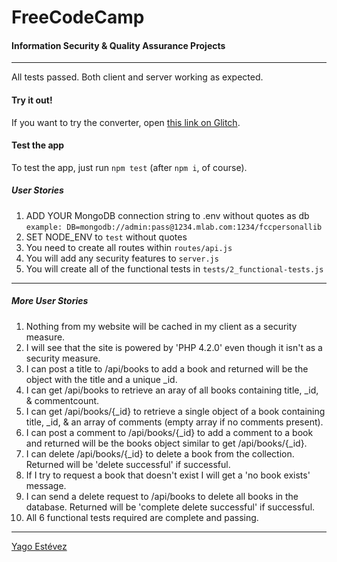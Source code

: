 # FreeCodeCamp
#### Information Security & Quality Assurance Projects
---

All tests passed. Both client and server working as expected.

#### Try it out!

If you want to try the converter, open [this link on Glitch](https://yagoestevez-personal-library.glitch.me/).

#### Test the app

To test the app, just run ```npm test``` (after ```npm i```, of course).

##### User Stories

1. ADD YOUR MongoDB connection string to .env without quotes as db ```example: DB=mongodb://admin:pass@1234.mlab.com:1234/fccpersonallib```
2. SET NODE_ENV to `test` without quotes
3. You need to create all routes within ```routes/api.js```
4. You will add any security features to ```server.js```
5. You will create all of the functional tests in ```tests/2_functional-tests.js```
---
##### More User Stories
1. Nothing from my website will be cached in my client as a security measure.
2. I will see that the site is powered by 'PHP 4.2.0' even though it isn't as a security measure.
3. I can post a title to /api/books to add a book and returned will be the object with the title and a unique _id.
4. I can get /api/books to retrieve an aray of all books containing title, _id, & commentcount.
5. I can get /api/books/{_id} to retrieve a single object of a book containing title, _id, & an array of comments (empty array if no comments present).
6. I can post a comment to /api/books/{_id} to add a comment to a book and returned will be the books object similar to get /api/books/{_id}.
7. I can delete /api/books/{_id} to delete a book from the collection. Returned will be 'delete successful' if successful.
8. If I try to request a book that doesn't exist I will get a 'no book exists' message.
9. I can send a delete request to /api/books to delete all books in the database. Returned will be 'complete delete successful' if successful.
10. All 6 functional tests required are complete and passing.


---

[Yago Estévez](https://twitter.com/yagoestevez)
